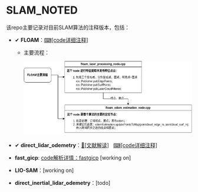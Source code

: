 # SLAM_NOTED
该repo主要记录对目前SLAM算法的注释版本，包括：
- ✔ **FLOAM**：[⌨[code详细注释]](https://github.com/YZH-bot/SLAM_NOTED/tree/master/floam)
  - 主要流程：
    <td> <p align="center"><img src="notes/floam/floam.png" alt="animated" height="200" /></p> </td>

- ✔ **direct_lidar_odemetry**：[📖[文献解读]](https://zhuanlan.zhihu.com/p/677991232)$~~~$[⌨[code详细注释]](https://github.com/YZH-bot/SLAM_NOTED/tree/master/direct_lidar_odometry)
- **fast_gicp**: [code解析详情：fastgicp](https://github.com/YZH-bot/SLAM_NOTED/tree/master/fast_gicp) [working on]
- **LIO-SAM**：[working on]
- **direct_inertial_lidar_odemetry**：[todo]

